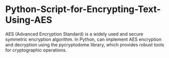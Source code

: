 # Python-Script-for-Encrypting-Text-Using-AES
AES (Advanced Encryption Standard) is a widely used and secure symmetric encryption algorithm. In Python, can implement AES encryption and decryption using the pycryptodome library, which provides robust tools for cryptographic operations.
